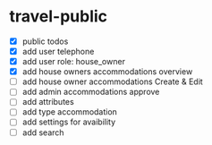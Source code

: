 # travel-public

- [x] public todos
- [x] add user telephone
- [x] add user role: house_owner
- [x] add house owners accommodations overview
- [ ] add house owner accommodations Create & Edit
- [ ] add admin accommodations approve
- [ ] add attributes
- [ ] add type accommodation
- [ ] add settings for avaibility
- [ ] add search
